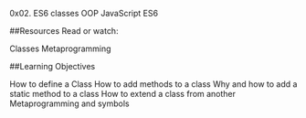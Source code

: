 0x02. ES6 classes
OOP
JavaScript
ES6

##Resources
Read or watch:

Classes
Metaprogramming

##Learning Objectives

How to define a Class
How to add methods to a class
Why and how to add a static method to a class
How to extend a class from another
Metaprogramming and symbols
